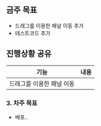 ## 금주 목표 
- 드래그를 이용한 패널 이동 추가
- 테스트코드 추가

## 진행상황 공유

| 기능  | 내용  |
| ------------- | ------------- |
| 드래그를 이용한 패널 이동  |  |


### 3. 차주 목표
- 배포..